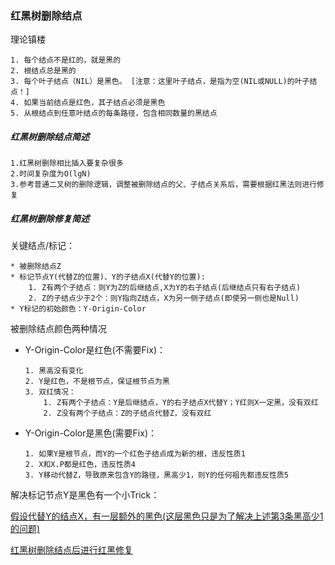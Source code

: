 ### 红黑树删除结点
理论镇楼

    1. 每个结点不是红的，就是黑的
    2. 根结点总是黑的
    3. 每个叶子结点（NIL）是黑色。 [注意：这里叶子结点，是指为空(NIL或NULL)的叶子结点！]
    4. 如果当前结点是红色，其子结点必须是黑色
    5. 从根结点到任意叶结点的每条路径，包含相同数量的黑结点

##### 红黑树删除结点简述

    1.红黑树删除相比插入要复杂很多
    2.时间复杂度为O(lgN)
    3.参考普通二叉树的删除逻辑，调整被删除结点的父、子结点关系后，需要根据红黑法则进行修复

##### 红黑树删除修复简述

关键结点/标记：
```
* 被删除结点Z
* 标记节点Y(代替Z的位置)、Y的子结点X(代替Y的位置):
    1. Z有两个子结点：则Y为Z的后继结点,X为Y的右子结点(后继结点只有右子结点)
    2. Z的子结点少于2个：则Y指向Z结点，X为另一侧子结点(即使另一侧也是Null)
* Y标记的初始颜色：Y-Origin-Color
```

被删除结点颜色两种情况
* Y-Origin-Color是红色(不需要Fix)：
    ```
    1. 黑高没有变化
    2. Y是红色，不是根节点，保证根节点为黑
    3. 双红情况：
        1. Z有两个子结点：Y是后继结点，Y的右子结点X代替Y；Y红则X一定黑，没有双红
        2. Z没有两个子结点：Z的子结点代替Z，没有双红
    ```

* Y-Origin-Color是黑色(需要Fix)：
    ```
    1. 如果Y是根节点，而Y的一个红色子结点成为新的根，违反性质1
    2. X和X.P都是红色，违反性质4
    3. Y移动代替Z，导致原来包含Y的路径，黑高少1，则Y的任何祖先都违反性质5
    ```

解决标记节点Y是黑色有一个小Trick：

[假设代替Y的结点X，有一层额外的黑色(这层黑色只是为了解决上述第3条黑高少1的问题)]()

[红黑树删除结点后进行红黑修复](BRTree_Delete_Fix.md)
